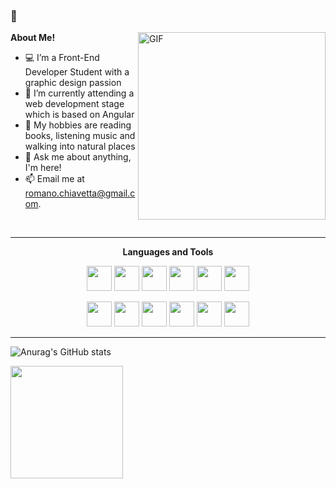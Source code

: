 ### 👋

  <img align="right" alt="GIF" width="300" src="https://i.pinimg.com/originals/e4/26/70/e426702edf874b181aced1e2fa5c6cde.gif" />

**About Me!**

- :computer: I’m a Front-End Developer Student with a graphic design passion
- 🌱 I’m currently attending a web development stage which is based on Angular
- 🤔 My hobbies are reading books, listening music and walking into natural places
- 💬 Ask me about anything, I'm here!
- 📫 Email me at [romano.chiavetta@gmail.com](mailto:romano.chiavetta@gmail.com).
<br>
<hr>

<div align="center">

**Languages and Tools**


<code><img height="40" src="https://i.ibb.co/8Xnw9Sd/html.png"></code>
<code><img height="40" src="https://i.ibb.co/TtfQ3C2/css.png"></code>
<code><img height="40" src="https://i.ibb.co/tB0yT6W/bootstrap.png"></code>
<code><img height="40" src="https://i.ibb.co/2cQnY5L/javascript.png"></code>
<code><img height="40" src="https://i.ibb.co/DQbdFB2/typescript.png"></code>
<code><img height="40" src="https://i.ibb.co/x6Z5rML/angular.png"></code>



<code><img height="40" src="https://i.ibb.co/3dL3rV7/php.png"></code>
<code><img height="40" src="https://i.ibb.co/wS5NRQR/sql.png"></code>
<code><img height="40" src="https://i.ibb.co/6FyBPQ7/terminal.png"></code>
<code><img height="40" src="https://i.ibb.co/xJxmc35/illustrator.png"></code>
<code><img height="40" src="https://i.ibb.co/K6SGKyR/photoshop.png"></code>
<code><img height="40" src="https://i.ibb.co/7SpXDMM/excel.png"></code>

</div>
<hr>
<div>
  
![Anurag's GitHub stats](https://github-readme-stats.vercel.app/api?username=romy14793&theme=nord&show_icons=true)

<img height="180em" src="https://github-readme-stats.vercel.app/api/top-langs/?username=romy14793&theme=buefy&layout=compact" /></a>

